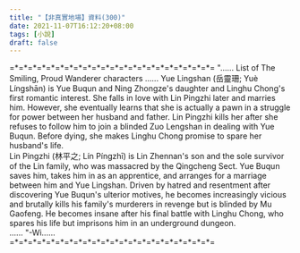 ```yaml
---
title: "【非真實地場】資料(300)"
date: 2021-11-07T16:12:20+08:00
tags: [小說]
draft: false
---
```


=\*=\*=\*=\*=\*=\*=\*=\*=\*=\*=\*=\*=\*=\*=\*=\*=\*=\*=\*=\*=\*=\*= 
"......  List of The Smiling, Proud Wanderer characters ...... Yue Lingshan (岳靈珊; Yuè Língshān) is Yue Buqun and Ning Zhongze's daughter and Linghu Chong's first romantic interest. She falls in love with Lin Pingzhi later and marries him. However, she eventually learns that she is actually a pawn in a struggle for power between her husband and father. Lin Pingzhi kills her after she refuses to follow him to join a blinded Zuo Lengshan in dealing with Yue Buqun. Before dying, she makes Linghu Chong promise to spare her husband's life.  
Lin Pingzhi (林平之; Lín Píngzhī) is Lin Zhennan's son and the sole survivor of the Lin family, who was massacred by the Qingcheng Sect. Yue Buqun saves him, takes him in as an apprentice, and arranges for a marriage between him and Yue Lingshan. Driven by hatred and resentment after discovering Yue Buqun's ulterior motives, he becomes increasingly vicious and brutally kills his family's murderers in revenge but is blinded by Mu Gaofeng. He becomes insane after his final battle with Linghu Chong, who spares his life but imprisons him in an underground dungeon.  
...... "-Wi......   
=\*=\*=\*=\*=\*=\*=\*=\*=\*=\*=\*=\*=\*=\*=\*=\*=\*=\*=\*=\*=\*=\*=  